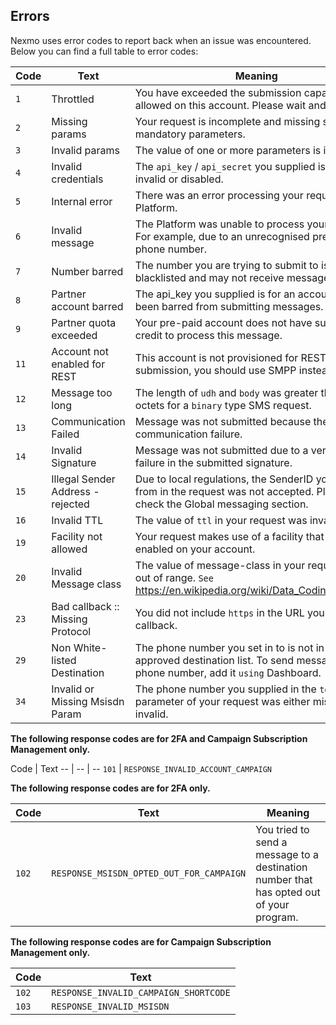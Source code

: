 ## Errors

Nexmo uses error codes to report back when an issue was encountered. Below you can find a full table to error codes:

Code | Text | Meaning
-- | -- | --
`1` | Throttled | You have exceeded the submission capacity allowed on this account. Please wait and retry.
`2` | Missing params | Your request is incomplete and missing some mandatory parameters.
`3` | Invalid params | The value of one or more parameters is invalid.
`4` | Invalid credentials | The `api_key` / `api_secret` you supplied is either invalid or disabled.
`5` | Internal error | There was an error processing your request in the Platform.
`6` | Invalid message | The Platform was unable to process your request. For example, due to an unrecognised prefix for the phone number.
`7` | Number barred | The number you are trying to submit to is blacklisted and may not receive messages.
`8` | Partner account barred | The api_key you supplied is for an account that has been barred from submitting messages.
`9` | Partner quota exceeded | Your pre-paid account does not have sufficient credit to process this message.
`11` | Account not enabled for REST | This account is not provisioned for REST submission, you should use SMPP instead.
`12` | Message too long | The length of `udh` and `body` was greater than 140 octets for a `binary` type SMS request.
`13` | Communication Failed | Message was not submitted because there was a communication failure.
`14` | Invalid Signature | Message was not submitted due to a verification failure in the submitted signature.
`15` | Illegal Sender Address - rejected | Due to local regulations, the SenderID you set in from in the request was not accepted. Please check the Global messaging section.
`16` | Invalid TTL | The value of `ttl` in your request was invalid.
`19` | Facility not allowed | Your request makes use of a facility that is not enabled on your account.
`20` | Invalid Message class | The value of message-class in your request was out of range. `See` https://en.wikipedia.org/wiki/Data_Coding_Scheme.
`23` | Bad callback :: Missing Protocol | You did not include `https` in the URL you set in callback.
`29` | Non White-listed Destination | The phone number you set in to is not in your pre-approved destination list. To send messages to this phone number, add it `using` Dashboard.
`34` | Invalid or Missing Msisdn Param | The phone number you supplied in the `to` parameter of your request was either missing or invalid.

**The following response codes are for 2FA and Campaign Subscription Management only.**

Code | Text
-- | -- | --
`101` | `RESPONSE_INVALID_ACCOUNT_CAMPAIGN`

**The following response codes are for 2FA only.**

Code | Text | Meaning
-- | -- | --
`102` | `RESPONSE_MSISDN_OPTED_OUT_FOR_CAMPAIGN` | You tried to send a message to a destination number that has opted out of your program.

**The following response codes are for Campaign Subscription Management only.**

Code | Text
-- | --
`102` | `RESPONSE_INVALID_CAMPAIGN_SHORTCODE`
`103` | `RESPONSE_INVALID_MSISDN`
